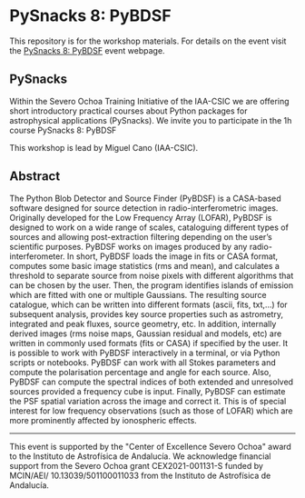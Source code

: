 # PySnacks 8: PyBDSF

This repository is for the workshop materials. For details on the event visit the [PySnacks 8: PyBDSF](https://indico.iaa.csic.es/event/17/) event webpage.

## PySnacks
Within the  Severo Ochoa Training Initiative of the IAA-CSIC we are offering short introductory practical courses about Python packages for astrophysical applications (PySnacks). We invite you to participate in the 1h course PySnacks 8: PyBDSF

This workshop is lead by Miguel Cano (IAA-CSIC). 

## Abstract

The Python Blob Detector and Source Finder (PyBDSF) is a CASA-based software designed for source detection in radio-interferometric images. Originally developed for the Low Frequency Array (LOFAR), PyBDSF is designed to work on a wide range of scales, cataloguing different types of sources and allowing post-extraction filtering depending on the user’s scientific purposes. PyBDSF works on images produced by any radio-interferometer. In short, PyBDSF loads the image in fits or CASA format, computes some basic image statistics (rms and mean), and calculates a threshold to separate source from noise pixels with different algorithms that can be chosen by the user. Then, the program identifies islands of emission which are fitted with one or multiple Gaussians. The resulting source catalogue, which can be written into different formats (ascii, fits, txt,…) for subsequent analysis, provides key source properties such as astrometry, integrated and peak fluxes, source geometry, etc. In addition, internally derived images (rms noise maps, Gaussian residual and models, etc) are written in commonly used formats (fits or CASA) if specified by the user. It is possible to work with PyBDSF interactively in a terminal, or via Python scripts or notebooks. PyBDSF can work with all Stokes parameters and compute the polarisation percentage and angle for each source. Also, PyBDSF can compute the spectral indices of both extended and unresolved sources provided a frequency cube is input. Finally, PyBDSF can estimate the PSF spatial variation across the image and correct it. This is of special interest for low frequency observations (such as those of LOFAR) which are more prominently affected by ionospheric effects.

--- 
This event is supported by the "Center of Excellence Severo Ochoa" award to the Instituto de Astrofísica de Andalucía. We acknowledge financial support from the Severo Ochoa grant CEX2021-001131-S funded by MCIN/AEI/ 10.13039/501100011033 from the Instituto de Astrofísica de Andalucía.
